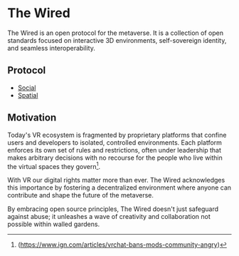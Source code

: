 # The Wired

The Wired is an open protocol for the metaverse. It is a collection of open
standards focused on interactive 3D environments, self-sovereign identity, and
seamless interoperability.

## Protocol

- [Social](./social)
- [Spatial](./spatial)

## Motivation

Today's VR ecosystem is fragmented by proprietary platforms that confine users
and developers to isolated, controlled environments. Each platform enforces its
own set of rules and restrictions, often under leadership that makes arbitrary
decisions with no recourse for the people who live within the virtual spaces
they govern[^1].

With VR our digital rights matter more than ever. The Wired acknowledges this
importance by fostering a decentralized environment where anyone can contribute
and shape the future of the metaverse.

By embracing open source principles, The Wired doesn't just safeguard against
abuse; it unleashes a wave of creativity and collaboration not possible within
walled gardens.

[^1]: (https://www.ign.com/articles/vrchat-bans-mods-community-angry)
